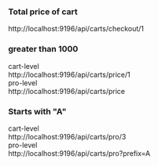 ### Total price of cart
http://localhost:9196/api/carts/checkout/1

### greater than 1000
cart-level <br>
http://localhost:9196/api/carts/price/1 <br>
pro-level <br>
http://localhost:9196/api/carts/price <br>

### Starts with "A"
cart-level  <br>
http://localhost:9196/api/carts/pro/3  <br>
pro-level  <br>
http://localhost:9196/api/carts/pro?prefix=A

